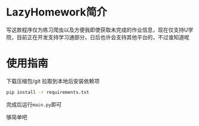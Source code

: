 # LazyHomework简介

写这款程序仅为练习爬虫以及方便我即使获取未完成的作业信息，现在仅支持U学院，目前正在开发支持学习通部分，日后也许会支持其他平台的，不过谁知道呢

# 使用指南

下载压缩包/git 拉取到本地后安装依赖项

```cmd
pip install -r requirements.txt
```

完成后运行`main.py`即可

够简单吧